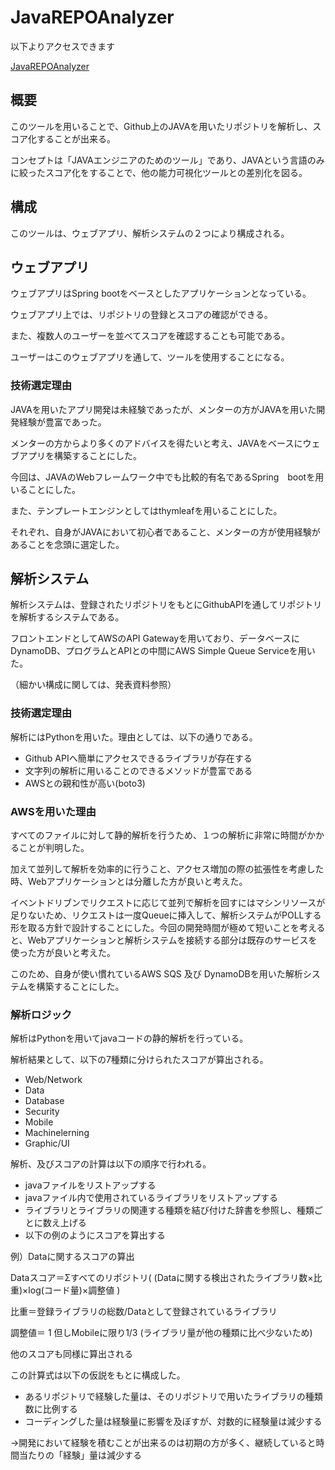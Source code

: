 # JavaREPOAnalyzer
以下よりアクセスできます

[JavaREPOAnalyzer](http://springboot-dev.eba-cxerme7m.ap-northeast-1.elasticbeanstalk.com)

## 概要
このツールを用いることで、Github上のJAVAを用いたリポジトリを解析し、スコア化することが出来る。

コンセプトは「JAVAエンジニアのためのツール」であり、JAVAという言語のみに絞ったスコア化をすることで、他の能力可視化ツールとの差別化を図る。

## 構成
このツールは、ウェブアプリ、解析システムの２つにより構成される。

## ウェブアプリ
ウェブアプリはSpring bootをベースとしたアプリケーションとなっている。

ウェブアプリ上では、リポジトリの登録とスコアの確認ができる。

また、複数人のユーザーを並べてスコアを確認することも可能である。

ユーザーはこのウェブアプリを通して、ツールを使用することになる。

### 技術選定理由
JAVAを用いたアプリ開発は未経験であったが、メンターの方がJAVAを用いた開発経験が豊富であった。

メンターの方からより多くのアドバイスを得たいと考え、JAVAをベースにウェブアプリを構築することにした。

今回は、JAVAのWebフレームワーク中でも比較的有名であるSpring　bootを用いることにした。

また、テンプレートエンジンとしてはthymleafを用いることにした。

それぞれ、自身がJAVAにおいて初心者であること、メンターの方が使用経験があることを念頭に選定した。

## 解析システム
解析システムは、登録されたリポジトリをもとにGithubAPIを通してリポジトリを解析するシステムである。

フロントエンドとしてAWSのAPI Gatewayを用いており、データベースにDynamoDB、プログラムとAPIとの中間にAWS Simple Queue Serviceを用いた。

（細かい構成に関しては、発表資料参照）

### 技術選定理由
解析にはPythonを用いた。理由としては、以下の通りである。

- Github APIへ簡単にアクセスできるライブラリが存在する
- 文字列の解析に用いることのできるメソッドが豊富である
- AWSとの親和性が高い(boto3)

### AWSを用いた理由
すべてのファイルに対して静的解析を行うため、１つの解析に非常に時間がかかることが判明した。

加えて並列して解析を効率的に行うこと、アクセス増加の際の拡張性を考慮した時、Webアプリケーションとは分離した方が良いと考えた。

イベントドリブンでリクエストに応じて並列で解析を回すにはマシンリソースが足りないため、リクエストは一度Queueに挿入して、解析システムがPOLLする形を取る方針で設計することにした。今回の開発時間が極めて短いことを考えると、Webアプリケーションと解析システムを接続する部分は既存のサービスを使った方が良いと考えた。

このため、自身が使い慣れているAWS SQS 及び DynamoDBを用いた解析システムを構築することにした。


### 解析ロジック
解析はPythonを用いてjavaコードの静的解析を行っている。

解析結果として、以下の7種類に分けられたスコアが算出される。
- Web/Network
- Data
- Database
- Security
- Mobile
- Machinelerning
- Graphic/UI

解析、及びスコアの計算は以下の順序で行われる。
- javaファイルをリストアップする
- javaファイル内で使用されているライブラリをリストアップする
- ライブラリとライブラリの関連する種類を結び付けた辞書を参照し、種類ごとに数え上げる
- 以下の例のようにスコアを算出する

例）Dataに関するスコアの算出

Dataスコア＝Σすべてのリポジトリ( (Dataに関する検出されたライブラリ数×比重)×log(コード量)×調整値 )

比重＝登録ライブラリの総数/Dataとして登録されているライブラリ

調整値＝ 1 但しMobileに限り1/3 (ライブラリ量が他の種類に比べ少ないため)

他のスコアも同様に算出される

この計算式は以下の仮説をもとに構成した。

- あるリポジトリで経験した量は、そのリポジトリで用いたライブラリの種類数に比例する
- コーディングした量は経験量に影響を及ぼすが、対数的に経験量は減少する

→開発において経験を積むことが出来るのは初期の方が多く、継続していると時間当たりの「経験」量は減少する
